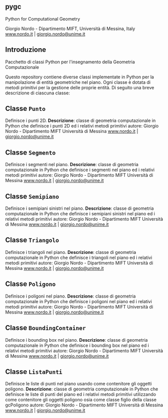 ## pygc
Python for Computational Geometry

Giorgio Nordo - Dipartimento MIFT, Università di Messina, Italy
www.nordo.it   |  giorgio.nordo@unime.it 

## Introduzione
Pacchetto di classi Python per l'insegnamento della Geometria Computazionale

Questo repository contiene diverse classi implementate in Python per la manipolazione di entità geometriche nel piano. Ogni classe è dotata di metodi primitivi per la gestione delle proprie entità. Di seguito una breve descrizione di ciascuna classe:

## Classe `Punto`
Definisce i punti 2D. 
**Descrizione**: classe di geometria computazionale in Python
        che definisce i punti 2D ed i relativi metodi primitivi
        autore: Giorgio Nordo - Dipartimento MIFT Università di Messina
        www.nordo.it   |  giorgio.nordo@unime.it

## Classe `Segmento`
Definisce i segmenti nel piano.
**Descrizione**: classe di geometria computazionale in Python
        che definisce i segmenti nel piano ed i relativi metodi primitivi
        autore: Giorgio Nordo - Dipartimento MIFT Università di Messina
        www.nordo.it   |  giorgio.nordo@unime.it

## Classe `Semipiano`
Definisce i semipiani sinistri nel piano.
**Descrizione**: classe di geometria computazionale in Python
        che definisce i semipiani sinistri nel piano ed i relativi metodi primitivi
        autore: Giorgio Nordo - Dipartimento MIFT Università di Messina
        www.nordo.it   |  giorgio.nordo@unime.it

## Classe `Triangolo`
Definisce i triangoli nel piano.
**Descrizione**: classe di geometria computazionale in Python
        che definisce i triangoli nel piano ed i relativi metodi primitivi
        autore: Giorgio Nordo - Dipartimento MIFT Università di Messina
        www.nordo.it   |  giorgio.nordo@unime.it

## Classe `Poligono`
Definisce i poligoni nel piano.
**Descrizione**: classe di geometria computazionale in Python
        che definisce i poligoni nel piano ed i relativi metodi primitivi
        autore: Giorgio Nordo - Dipartimento MIFT Università di Messina
        www.nordo.it   |  giorgio.nordo@unime.it

## Classe `BoundingContainer`
Definisce i bounding box nel piano.
**Descrizione**: classe di geometria computazionale in Python
        che definisce i bounding box nel piano ed i relativi metodi primitivi
        autore: Giorgio Nordo - Dipartimento MIFT Università di Messina
        www.nordo.it   |  giorgio.nordo@unime.it

## Classe `ListaPunti`
Definisce le liste di punti nel piano usando come contenitore gli oggetti poligono.
**Descrizione**: classe di geometria computazionale in Python
        che definisce le liste di punti del piano ed i relativi metodi primitivi
        utilizzando come contenitore gli oggetti poligono
        osia come classe figlio della classe gcPoligono
        autore: Giorgio Nordo - Dipartimento MIFT Università di Messina
        www.nordo.it   |  giorgio.nordo@unime.it

